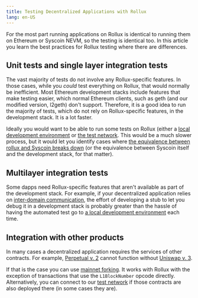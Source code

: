 ```yaml
---
title: Testing Decentralized Applications with Rollux
lang: en-US
---
```


For the most part running applications on Rollux is identical to running them on Ethereum or Syscoin NEVM, so the testing is identical too.
In this article you learn the best practices for Rollux testing where there are differences.


## Unit tests and single layer integration tests

The vast majority of tests do not involve any Rollux-specific features.
In those cases, while you *could* test everything on Rollux, that would normally be inefficient.
Most Ethereum development stacks include features that make testing easier, which normal Ethereum clients, such as geth (and our modified version, l2geth) don't support.
Therefore, it is a good idea to run the majority of tests, which do not rely on Rollux-specific features, in the development stack.
It is a lot faster.

Ideally you would want to be able to run some tests on Rollux (either a [local development environment](dev-node.md) or [the test network](../../useful-tools/networks.md#rollux-tanenbaum-testnet).
This would be a much slower process, but it would let you identify cases where [the equivalence between rollux and Syscoin breaks down](differences.md) (or the equivalence between Syscoin itself and the development stack, for that matter).

## Multilayer integration tests

Some dapps need Rollux-specific features that aren't available as part of the development stack.
For example, if your decentralized application relies on [inter-domain communication](../bridge/messaging.md), the effort of developing a stub to let you debug it in a development stack is probably greater than the hassle of having the automated test go to [a local development environment](dev-node.md) each time.


## Integration with other products

In many cases a decentralized application requires the services of other contracts. 
For example, [Perpetual v. 2](https://v2docs.perp.fi/benefits-of-v2) cannot function without [Uniswap v. 3](https://uniswap.org/blog/uniswap-v3).

If that is the case you can use [mainnet forking](https://hardhat.org/hardhat-network/guides/mainnet-forking.html).
It works with Rollux with the exception of transactions that use the `L1BlockNumber` opcode directly.
Alternatively, you can connect to our [test network](../../useful-tools/networks.md#rollux-tanenbaum-testnet) if those contracts are also deployed there (in some cases they are).
